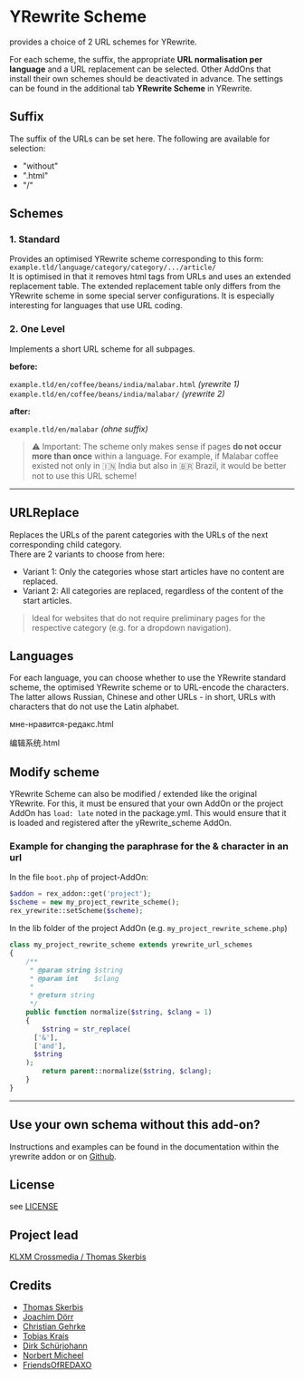 # YRewrite Scheme

provides a choice of 2 URL schemes for YRewrite.

For each scheme, the suffix, the appropriate **URL normalisation per language** and a URL replacement can be selected. Other AddOns that install their own schemes should be deactivated in advance. The settings can be found in the additional tab **YRewrite Scheme** in YRewrite. 

## Suffix

The suffix of the URLs can be set here.
The following are available for selection:
- "without"
- ".html"
- "/"

## Schemes

### 1. Standard

Provides an optimised YRewrite scheme corresponding to this form:  
`example.tld/language/category/category/.../article/`  
It is optimised in that it removes html tags from URLs and uses an extended replacement table. The extended replacement table only differs from the YRewrite scheme in some special server configurations. It is especially interesting for languages that use URL coding.

### 2. One Level

Implements a short URL scheme for all subpages.

__before:__

`example.tld/en/coffee/beans/india/malabar.html`  _(yrewrite 1)_  
`example.tld/en/coffee/beans/india/malabar/`  _(yrewrite 2)_  

__after:__

`example.tld/en/malabar`  _(ohne suffix)_  

> ⚠️ Important: The scheme only makes sense if pages __do not occur more than once__ within a language. For example, if Malabar coffee existed not only in 🇮🇳 India but also in 🇧🇷 Brazil, it would be better not to use this URL scheme!

---

## URLReplace

Replaces the URLs of the parent categories with the URLs of the next corresponding child category.  
There are 2 variants to choose from here:

- Variant 1: Only the categories whose start articles have no content are replaced.
- Variant 2: All categories are replaced, regardless of the content of the start articles.

> Ideal for websites that do not require preliminary pages for the respective category (e.g. for a dropdown navigation).




## Languages

For each language, you can choose whether to use the YRewrite standard scheme, the optimised YRewrite scheme or to URL-encode the characters.  
The latter allows Russian, Chinese and other URLs - in short, URLs with characters that do not use the Latin alphabet.

мне-нравится-редакс.html

编辑系统.html


## Modify scheme

YRewrite Scheme can also be modified / extended like the original YRewrite.
For this, it must be ensured that your own AddOn or the project AddOn has `load: late` noted in the package.yml. This would ensure that it is loaded and registered after the yRewrite_scheme AddOn.


### Example for changing the paraphrase for the & character in an url 

In the file `boot.php` of project-AddOn: 

```php
$addon = rex_addon::get('project');
$scheme = new my_project_rewrite_scheme();
rex_yrewrite::setScheme($scheme);
```

In the lib folder of the project AddOn (e.g. `my_project_rewrite_scheme.php`)

```php
class my_project_rewrite_scheme extends yrewrite_url_schemes
{
    /**
     * @param string $string
     * @param int    $clang
     *
     * @return string
     */
    public function normalize($string, $clang = 1)
    {
        $string = str_replace(
      ['&'],
      ['and'],
      $string
    );
        return parent::normalize($string, $clang);
    }
}
```


---

## Use your own schema without this add-on?

Instructions and examples can be found in the documentation within the yrewrite addon or on [Github](https://github.com/yakamara/redaxo_yrewrite).

## License

see [LICENSE](https://github.com/FriendsOfREDAXO/schemes/blob/master/LICENSE)

## Project lead

[KLXM Crossmedia / Thomas Skerbis](https://klxm.de)

## Credits

- [Thomas Skerbis](https://github.com/skerbis)
- [Joachim Dörr](https://github.com/joachimdoerr)
- [Christian Gehrke](https://github.com/chrison94)
- [Tobias Krais](https://github.com/tobiaskrais)
- [Dirk Schürjohann](https://github.com/schuer)
- [Norbert Micheel](https://github.com/tyrant88)
- [FriendsOfREDAXO](https://github.com/FriendsOfREDAXO)

